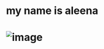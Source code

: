 # my name is aleena 
# ![image](https://github.com/aleenasajo1/skills-communicate-using-markdown/assets/145256429/39e4b817-ba65-4b15-a6f7-ec2ad00910b8)
